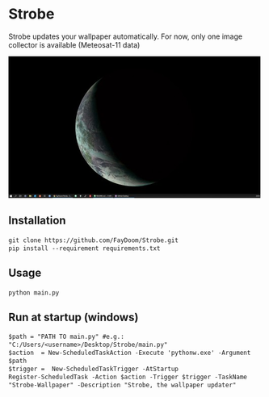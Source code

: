 # Strobe
Strobe updates your wallpaper automatically.
For now, only one image collector is available (Meteosat-11 data)

![Demo](https://github.com/FayDoom/Strobe/blob/master/demo.jpg)

## Installation
	git clone https://github.com/FayDoom/Strobe.git
	pip install --requirement requirements.txt

## Usage
	python main.py

## Run at startup (windows)
	$path = "PATH TO main.py" #e.g.: "C:/Users/<username>/Desktop/Strobe/main.py"
	$action  = New-ScheduledTaskAction -Execute 'pythonw.exe' -Argument $path
	$trigger =  New-ScheduledTaskTrigger -AtStartup
	Register-ScheduledTask -Action $action -Trigger $trigger -TaskName "Strobe-Wallpaper" -Description "Strobe, the wallpaper updater"
